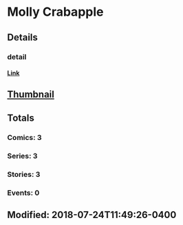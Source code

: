 # Molly  Crabapple 
## Details
### detail
#### [Link](http://marvel.com/comics/creators/9155/molly_crabapple?utm_campaign=apiRef&utm_source=225578a89fc76f3d20fbffda5d17a88d)
## [Thumbnail](http://i.annihil.us/u/prod/marvel/i/mg/1/20/4bb3bba51fc0b.jpg)
## Totals
### Comics: 3
### Series: 3
### Stories: 3
### Events: 0
## Modified: 2018-07-24T11:49:26-0400